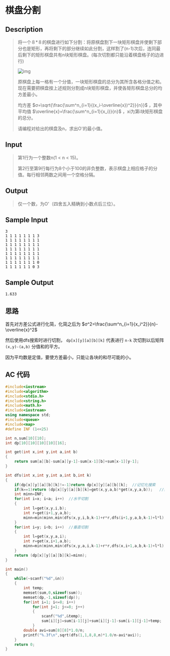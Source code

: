 # 棋盘分割

## **Description**

> 将一个８*８的棋盘进行如下分割：将原棋盘割下一块矩形棋盘并使剩下部分也是矩形，再将剩下的部分继续如此分割，这样割了(n-1)次后，连同最后剩下的矩形棋盘共有n块矩形棋盘。(每次切割都只能沿着棋盘格子的边进行) 
>
> ![img](http://poj.org/images/1191_1.jpg)
>
> 原棋盘上每一格有一个分值，一块矩形棋盘的总分为其所含各格分值之和。现在需要把棋盘按上述规则分割成n块矩形棋盘，并使各矩形棋盘总分的均方差最小。 
>
> 均方差 $σ=\sqrt{\frac{\sum^n_{i=1}{(x_i-\overline{x})^2}}{n}}$ ，其中平均值 $\overline{x}=\frac{\sum^n_{i=1}{x_i}}{n}$ ，xi为第i块矩形棋盘的总分。 
>
> 请编程对给出的棋盘及n，求出O'的最小值。 



## **Input**

> 第1行为一个整数n(1 < n < 15)。 
>
> 第2行至第9行每行为8个小于100的非负整数，表示棋盘上相应格子的分值。每行相邻两数之间用一个空格分隔。 



## **Output**

> 仅一个数，为O'（四舍五入精确到小数点后三位）。



## **Sample Input**

    3
    1 1 1 1 1 1 1 3
    1 1 1 1 1 1 1 1
    1 1 1 1 1 1 1 1
    1 1 1 1 1 1 1 1
    1 1 1 1 1 1 1 1
    1 1 1 1 1 1 1 1
    1 1 1 1 1 1 1 0
    1 1 1 1 1 1 0 3


## **Sample Output**

    1.633



## **思路**

首先对方差公式进行化简，化简之后为 $σ^2=\frac{\sum^n_{i=1}{x_i^2}}{n}-\overline{x}^2$

然后使用dfs搜索时进行切割， `dp[x][y][a][b][k]` 代表进行 `n-k` 次切割以后矩阵 `(x,y)-(a,b)` 分值和的平方。

因为平均数是定值，要使方差最小，只能让各块的和尽可能的小。



## **AC 代码**

```cpp
#include<iostream>
#include<algorithm>
#include<stdio.h>
#include<string.h>
#include<math.h>
#include<iostream>
using namespace std;
#include<queue>
#include<map>
#define INF (1<<25)

int n,sum[10][10];
int dp[10][10][10][10][16];

int get(int x,int y,int a,int b)
{
    return sum[a][b]-sum[a][y-1]-sum[x-1][b]+sum[x-1][y-1];
}

int dfs(int x,int y,int a,int b,int k)
{
    if(dp[x][y][a][b][k]!=-1)return dp[x][y][a][b][k];  //记忆化搜索
    if(k==1)return (dp[x][y][a][b][k]=get(x,y,a,b)*get(x,y,a,b));   //返回当前块的和的平方
    int minn=INF;
    for(int i=x; i<a; i++)  //水平切割
    {
        int l=get(x,y,i,b);
        int r=get(i+1,y,a,b);
        minn=min(minn,min(dfs(x,y,i,b,k-1)+r*r,dfs(i+1,y,a,b,k-1)+l*l));
    }
    for(int i=y; i<b; i++)  //垂直切割
    {
        int l=get(x,y,a,i);
        int r=get(x,i+1,a,b);
        minn=min(minn,min(dfs(x,y,a,i,k-1)+r*r,dfs(x,i+1,a,b,k-1)+l*l));
    }
    return (dp[x][y][a][b][k]=minn);
}

int main()
{
    while(~scanf("%d",&n))
    {
        int temp;
        memset(sum,0,sizeof(sum));
        memset(dp,-1,sizeof(dp));
        for(int i=1; i<=8; i++)
            for(int j=1; j<=8; j++)
            {
                scanf("%d",&temp);
                sum[i][j]=sum[i-1][j]+sum[i][j-1]-sum[i-1][j-1]+temp;   //从(1,1)到(i,j)区域和
            }
        double avi=sum[8][8]*1.0/n;
        printf("%.3f\n",sqrt(dfs(1,1,8,8,n)*1.0/n-avi*avi));
    }
    return 0;
}
```

